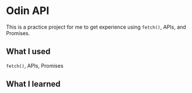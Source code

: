 # Odin API

This is a practice project for me to get experience using `fetch()`, APIs, and Promises.

## What I used
`fetch()`, APIs, Promises

## What I learned
